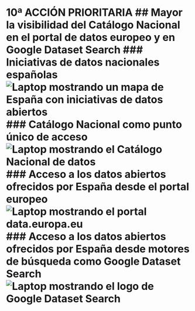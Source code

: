 # 10ª ACCIÓN PRIORITARIA  ## Mayor la visibilidad del Catálogo Nacional en el portal de datos europeo y en Google Dataset Search  ### Iniciativas de datos nacionales españolas  ![Laptop mostrando un mapa de España con iniciativas de datos abiertos](image01)  ### Catálogo Nacional como punto único de acceso  ![Laptop mostrando el Catálogo Nacional de datos](image02)  ### Acceso a los datos abiertos ofrecidos por España desde el portal europeo  ![Laptop mostrando el portal data.europa.eu](image03)  ### Acceso a los datos abiertos ofrecidos por España desde motores de búsqueda como Google Dataset Search  ![Laptop mostrando el logo de Google Dataset Search](image04)
